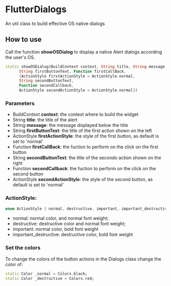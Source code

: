 # FlutterDialogs
An util class to build effective OS native dialogs

## How to use

Call the function **showOSDialog** to display a native Alert dialogs according the user's OS.

```dart
static showOSDialog(BuildContext context, String title, String message,
      String firstButtonText, Function firstCallBack,
      {ActionStyle firstActionStyle = ActionStyle.normal,
      String secondButtonText,
      Function secondCallback,
      ActionStyle secondActionStyle = ActionStyle.normal})
```

### Parameters
- BuildContext **context**: the context where to build the widget
- String **title**: the title of the alert
- String **message**: the message displayed below the title
- String **firstButtonText**: the title of the first action shown on the left
- ActionStyle **firstActionStyle**: the style of the first button, as default is set to 'normal'
- Function **firstCallBack**: the fuction to perform on the click on the first button
- String **secondButtonText**: the title of the secondo action shown on the right
- Function **secondCallback**: the fuction to perform on the click on the second button
- ActionStyle **secondActionStyle**: the style of the second button, as default is set to 'normal'

### ActionStyle:

```dart
enum ActionStyle { normal, destructive, important, important_destructive }
```

- normal: normal color, and normal font weight;
- destructive: destructive color and normal font weight;
- important: normal color, bold font weight
- important_destructive: destructive color, bold font weight

### Set the colors
To change the colors of the button actions in the Dialogs class change the color of:

```dart
static Color _normal = Colors.black;
static Color _destructive = Colors.red;
```

